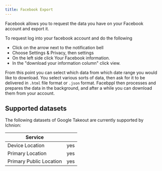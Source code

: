```yaml
---
title: Facebook Export
---
```


Facebook allows you to request the data you have on your Facebook account and export it.

To request log into your facebook account and do the following

- Click on the arrow next to the notification bell
- Choose Settings & Privacy, then settings
- On the left side click Your Facebook information.
- In the "download your information column" click view.

From this point you can select which data from which date range you would like to download. You select various sorts of data, then ask for it to be delivered in `.html` file format or `.json` format. Facebppl then processes and prepares the data in the background, and after a while you can download them from your account.

## Supported datasets

The following datasets of Google Takeout are currently supported by Ichnion:

| Service       |               |
| ------------- | :-----------: |
| Device Location | yes |
| Primary Location | yes |
| Primary Public Location | yes |
